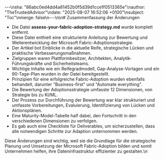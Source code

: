 ---\nsha: "86abc0ed4dd4a81452b0f5d39d1cce1f0513365e"\nauthor: "TheTrustedAdvisor"\ndate: "2025-08-07 16:52:06 +0100"\nsubject: "Toc"\nmerge: false\n---\n\n# Zusammenfassung der Änderungen

- Die Datei **assess-your-fabric-adoption-strategy.md** wurde komplett entfernt.
- Diese Datei enthielt eine strukturierte Anleitung zur Bewertung und Weiterentwicklung der Microsoft Fabric-Adoptionsstrategie.
- Der Artikel bot Einblicke in die aktuelle Reife, strategische Lücken und praktische Verbesserungsmaßnahmen.
- Zielgruppen waren Plattformbesitzer, Architekten, Analytik-Führungskräfte und Sicherheitsteams.
- Wichtige Inhalte wie ein Reifegradmodell, Gap-Analyse-Vorlagen und ein 90-Tage-Plan wurden in der Datei bereitgestellt.
- Prinzipien für eine erfolgreiche Fabric-Adoption wurden ebenfalls behandelt, darunter "Business-first" und "Automate everything".
- Die Bewertung der Adoptionsstrategie umfasste 12 Dimensionen, von Strategie bis zu KI/ML.
- Der Prozess zur Durchführung der Bewertung war klar strukturiert und umfasste Vorbereitungen, Evaluierung, Identifizierung von Lücken und Aktionsplänen.
- Eine Maturity-Model-Tabelle half dabei, den Fortschritt in den verschiedenen Dimensionen zu verfolgen.
- Es gab auch eine Checkliste für Deliverables, um sicherzustellen, dass alle notwendigen Schritte zur Adaption unternommen werden.

Diese Änderungen sind wichtig, weil sie die Grundlage für die strategische Planung und Umsetzung der Microsoft Fabric-Adoption bilden und somit Unternehmen helfen, ihre Dateninfrastruktur effizienter zu gestalten.\n